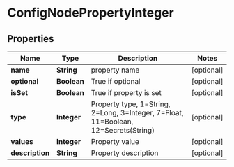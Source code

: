

# ConfigNodePropertyInteger

## Properties

Name | Type | Description | Notes
------------ | ------------- | ------------- | -------------
**name** | **String** | property name |  [optional]
**optional** | **Boolean** | True if optional |  [optional]
**isSet** | **Boolean** | True if property is set |  [optional]
**type** | **Integer** | Property type, 1&#x3D;String, 2&#x3D;Long, 3&#x3D;Integer, 7&#x3D;Float, 11&#x3D;Boolean, 12&#x3D;Secrets(String) |  [optional]
**values** | **Integer** | Property value |  [optional]
**description** | **String** | Property description |  [optional]



